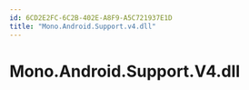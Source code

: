 ```yaml
---
id: 6CD2E2FC-6C2B-402E-A8F9-A5C721937E1D
title: "Mono.Android.Support.v4.dll"
---
```


<a name="Mono.Android.Support.V4.dll" class="injected"></a>


# Mono.Android.Support.V4.dll
